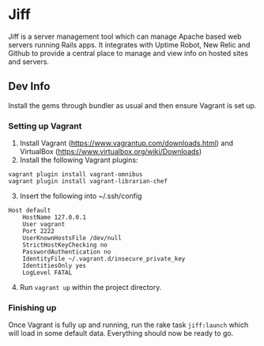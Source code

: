# Jiff

Jiff is a server management tool which can manage Apache based web servers running Rails apps. It integrates with Uptime Robot, New Relic and Github to provide a central place to manage and view info on hosted sites and servers.

## Dev Info

Install the gems through bundler as usual and then ensure Vagrant is set up.

### Setting up Vagrant

1. Install Vagrant (https://www.vagrantup.com/downloads.html) and VirtualBox (https://www.virtualbox.org/wiki/Downloads)
2. Install the following Vagrant plugins:

```
vagrant plugin install vagrant-omnibus
vagrant plugin install vagrant-librarian-chef
```

3. Insert the following into ~/.ssh/config

```
Host default
	HostName 127.0.0.1
	User vagrant
	Port 2222
	UserKnownHostsFile /dev/null
	StrictHostKeyChecking no
	PasswordAuthentication no
	IdentityFile ~/.vagrant.d/insecure_private_key
	IdentitiesOnly yes
	LogLevel FATAL
```

4. Run `vagrant up` within the project directory.

### Finishing up

Once Vagrant is fully up and running, run the rake task `jiff:launch` which will load in some default data. Everything should now be ready to go.

